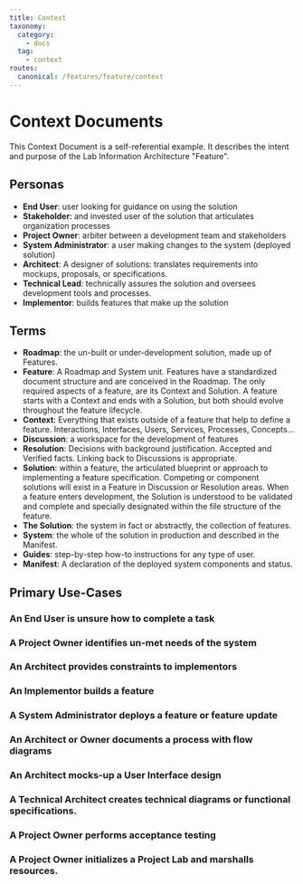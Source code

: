 ```yaml
---
title: Context
taxonomy:
  category: 
    - docs
  tag:
    - context
routes:
  canonical: /features/feature/context
---
```

# Context Documents

This Context Document is a self-referential example. It describes the intent and purpose of the Lab Information Architecture "Feature".

## Personas

 - **End User**: user looking for guidance on using the solution
 - **Stakeholder**: and invested user of the solution that articulates organization processes
 - **Project Owner**: arbiter between a development team and stakeholders
 - **System Administrator**: a user making changes to the system (deployed solution)
 - **Architect**: A designer of solutions: translates requirements into mockups, proposals, or specifications.
 - **Technical Lead**: technically assures the solution and oversees development tools and processes.
 - **Implementor**: builds features that make up the solution

## Terms
 - **Roadmap**: the un-built or under-development solution, made up of Features.
 - **Feature**: A Roadmap and System unit. Features have a standardized document structure and are conceived in the Roadmap. The only required aspects of a feature, are its Context and Solution. A feature starts with a Context and ends with a Solution, but both should evolve throughout the feature lifecycle.
 - **Context**: Everything that exists outside of a feature that help to define a feature. Interactions, Interfaces, Users, Services, Processes, Concepts...
 - **Discussion**: a workspace for the development of features
 - **Resolution**: Decisions with background justification. Accepted and Verified facts. Linking back to Discussions is appropriate. 
 - **Solution**: within a feature, the articulated blueprint or approach to implementing a feature specification. Competing or component solutions will exist in a Feature in Discussion or Resolution areas. When a feature enters development, the Solution is understood to be validated and complete and specially designated within the file structure of the feature.
 - **The Solution**: the system in fact or abstractly, the collection of features.
 - **System**: the whole of the solution in production and described in the Manifest.
 - **Guides**: step-by-step how-to instructions for any type of user.
 - **Manifest**: A declaration of the deployed system components and status.

## Primary Use-Cases 
### An End User is unsure how to complete a task

### A Project Owner identifies un-met needs of the system

### An Architect provides constraints to implementors

### An Implementor builds a feature

### A System Administrator deploys a feature or feature update

### An Architect or Owner documents a process with flow diagrams

### An Architect mocks-up a User Interface design

### A Technical Architect creates technical diagrams or functional specifications.

### A Project Owner performs acceptance testing

### A Project Owner initializes a Project Lab and marshalls resources.

